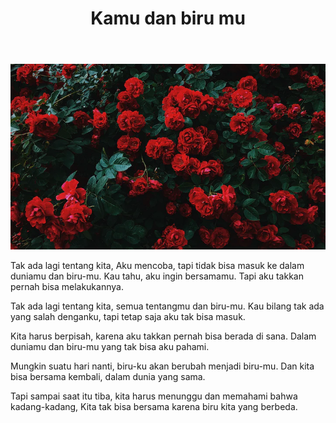 ﻿---
title: "Kamu dan biru mu"
publishedAt: 2021-08-08
description: "Dunia yang Berbeda: Biru yang Tak Bisa Bersatu"
slug: "Kamu-dan-birumu"
isPublish: true
---

![Deskripsi Gambar](/public/mawar.png)

Tak ada lagi tentang kita,
Aku mencoba, tapi tidak bisa masuk
ke dalam duniamu dan biru-mu.
Kau tahu, aku ingin bersamamu.
Tapi aku takkan pernah bisa melakukannya.

Tak ada lagi tentang kita,
semua tentangmu dan biru-mu.
Kau bilang tak ada yang salah denganku,
tapi tetap saja aku tak bisa masuk.

Kita harus berpisah,
karena aku takkan pernah bisa berada di sana.
Dalam duniamu dan biru-mu
yang tak bisa aku pahami.

Mungkin suatu hari nanti,
biru-ku akan berubah menjadi biru-mu.
Dan kita bisa bersama kembali,
dalam dunia yang sama.

Tapi sampai saat itu tiba,
kita harus menunggu dan memahami
bahwa kadang-kadang,
Kita tak bisa bersama karena biru kita yang berbeda.

